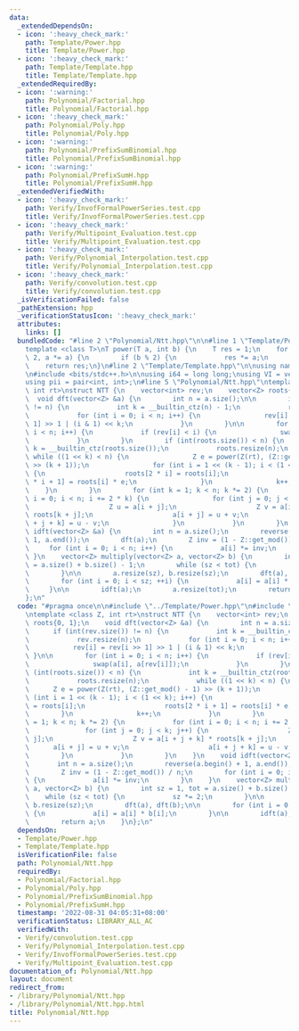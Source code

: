 ```yaml
---
data:
  _extendedDependsOn:
  - icon: ':heavy_check_mark:'
    path: Template/Power.hpp
    title: Template/Power.hpp
  - icon: ':heavy_check_mark:'
    path: Template/Template.hpp
    title: Template/Template.hpp
  _extendedRequiredBy:
  - icon: ':warning:'
    path: Polynomial/Factorial.hpp
    title: Polynomial/Factorial.hpp
  - icon: ':heavy_check_mark:'
    path: Polynomial/Poly.hpp
    title: Polynomial/Poly.hpp
  - icon: ':warning:'
    path: Polynomial/PrefixSumBinomial.hpp
    title: Polynomial/PrefixSumBinomial.hpp
  - icon: ':warning:'
    path: Polynomial/PrefixSumH.hpp
    title: Polynomial/PrefixSumH.hpp
  _extendedVerifiedWith:
  - icon: ':heavy_check_mark:'
    path: Verify/InvofFormalPowerSeries.test.cpp
    title: Verify/InvofFormalPowerSeries.test.cpp
  - icon: ':heavy_check_mark:'
    path: Verify/Multipoint_Evaluation.test.cpp
    title: Verify/Multipoint_Evaluation.test.cpp
  - icon: ':heavy_check_mark:'
    path: Verify/Polynomial_Interpolation.test.cpp
    title: Verify/Polynomial_Interpolation.test.cpp
  - icon: ':heavy_check_mark:'
    path: Verify/convolution.test.cpp
    title: Verify/convolution.test.cpp
  _isVerificationFailed: false
  _pathExtension: hpp
  _verificationStatusIcon: ':heavy_check_mark:'
  attributes:
    links: []
  bundledCode: "#line 2 \"Polynomial/Ntt.hpp\"\n\n#line 1 \"Template/Power.hpp\"\n\
    template <class T>\nT power(T a, int b) {\n    T res = 1;\n    for (; b; b /=\
    \ 2, a *= a) {\n        if (b % 2) {\n            res *= a;\n        }\n    }\n\
    \    return res;\n}\n#line 2 \"Template/Template.hpp\"\n\nusing namespace std;\n\
    \n#include <bits/stdc++.h>\n\nusing i64 = long long;\nusing VI = vector<int>;\n\
    using pii = pair<int, int>;\n#line 5 \"Polynomial/Ntt.hpp\"\ntemplate <class Z,\
    \ int rt>\nstruct NTT {\n    vector<int> rev;\n    vector<Z> roots{0, 1};\n  \
    \  void dft(vector<Z> &a) {\n        int n = a.size();\n\n        if (int(rev.size())\
    \ != n) {\n            int k = __builtin_ctz(n) - 1;\n            rev.resize(n);\n\
    \            for (int i = 0; i < n; i++) {\n                rev[i] = rev[i >>\
    \ 1] >> 1 | (i & 1) << k;\n            }\n        }\n\n        for (int i = 0;\
    \ i < n; i++) {\n            if (rev[i] < i) {\n                swap(a[i], a[rev[i]]);\n\
    \            }\n        }\n        if (int(roots.size()) < n) {\n            int\
    \ k = __builtin_ctz(roots.size());\n            roots.resize(n);\n           \
    \ while ((1 << k) < n) {\n                Z e = power(Z(rt), (Z::get_mod() - 1)\
    \ >> (k + 1));\n                for (int i = 1 << (k - 1); i < (1 << k); i++)\
    \ {\n                    roots[2 * i] = roots[i];\n                    roots[2\
    \ * i + 1] = roots[i] * e;\n                }\n                k++;\n        \
    \    }\n        }\n        for (int k = 1; k < n; k *= 2) {\n            for (int\
    \ i = 0; i < n; i += 2 * k) {\n                for (int j = 0; j < k; j++) {\n\
    \                    Z u = a[i + j];\n                    Z v = a[i + j + k] *\
    \ roots[k + j];\n                    a[i + j] = u + v;\n                    a[i\
    \ + j + k] = u - v;\n                }\n            }\n        }\n    }\n    void\
    \ idft(vector<Z> &a) {\n        int n = a.size();\n        reverse(a.begin() +\
    \ 1, a.end());\n        dft(a);\n        Z inv = (1 - Z::get_mod()) / n;\n   \
    \     for (int i = 0; i < n; i++) {\n            a[i] *= inv;\n        }\n   \
    \ }\n    vector<Z> multiply(vector<Z> a, vector<Z> b) {\n        int sz = 1, tot\
    \ = a.size() + b.size() - 1;\n        while (sz < tot) {\n            sz *= 2;\n\
    \        }\n\n        a.resize(sz), b.resize(sz);\n        dft(a), dft(b);\n\n\
    \        for (int i = 0; i < sz; ++i) {\n            a[i] = a[i] * b[i];\n   \
    \     }\n\n        idft(a);\n        a.resize(tot);\n        return a;\n    }\n\
    };\n"
  code: "#pragma once\n\n#include \"../Template/Power.hpp\"\n#include \"../Template/Template.hpp\"\
    \ntemplate <class Z, int rt>\nstruct NTT {\n    vector<int> rev;\n    vector<Z>\
    \ roots{0, 1};\n    void dft(vector<Z> &a) {\n        int n = a.size();\n\n  \
    \      if (int(rev.size()) != n) {\n            int k = __builtin_ctz(n) - 1;\n\
    \            rev.resize(n);\n            for (int i = 0; i < n; i++) {\n     \
    \           rev[i] = rev[i >> 1] >> 1 | (i & 1) << k;\n            }\n       \
    \ }\n\n        for (int i = 0; i < n; i++) {\n            if (rev[i] < i) {\n\
    \                swap(a[i], a[rev[i]]);\n            }\n        }\n        if\
    \ (int(roots.size()) < n) {\n            int k = __builtin_ctz(roots.size());\n\
    \            roots.resize(n);\n            while ((1 << k) < n) {\n          \
    \      Z e = power(Z(rt), (Z::get_mod() - 1) >> (k + 1));\n                for\
    \ (int i = 1 << (k - 1); i < (1 << k); i++) {\n                    roots[2 * i]\
    \ = roots[i];\n                    roots[2 * i + 1] = roots[i] * e;\n        \
    \        }\n                k++;\n            }\n        }\n        for (int k\
    \ = 1; k < n; k *= 2) {\n            for (int i = 0; i < n; i += 2 * k) {\n  \
    \              for (int j = 0; j < k; j++) {\n                    Z u = a[i +\
    \ j];\n                    Z v = a[i + j + k] * roots[k + j];\n              \
    \      a[i + j] = u + v;\n                    a[i + j + k] = u - v;\n        \
    \        }\n            }\n        }\n    }\n    void idft(vector<Z> &a) {\n \
    \       int n = a.size();\n        reverse(a.begin() + 1, a.end());\n        dft(a);\n\
    \        Z inv = (1 - Z::get_mod()) / n;\n        for (int i = 0; i < n; i++)\
    \ {\n            a[i] *= inv;\n        }\n    }\n    vector<Z> multiply(vector<Z>\
    \ a, vector<Z> b) {\n        int sz = 1, tot = a.size() + b.size() - 1;\n    \
    \    while (sz < tot) {\n            sz *= 2;\n        }\n\n        a.resize(sz),\
    \ b.resize(sz);\n        dft(a), dft(b);\n\n        for (int i = 0; i < sz; ++i)\
    \ {\n            a[i] = a[i] * b[i];\n        }\n\n        idft(a);\n        a.resize(tot);\n\
    \        return a;\n    }\n};\n"
  dependsOn:
  - Template/Power.hpp
  - Template/Template.hpp
  isVerificationFile: false
  path: Polynomial/Ntt.hpp
  requiredBy:
  - Polynomial/Factorial.hpp
  - Polynomial/Poly.hpp
  - Polynomial/PrefixSumBinomial.hpp
  - Polynomial/PrefixSumH.hpp
  timestamp: '2022-08-31 04:05:31+08:00'
  verificationStatus: LIBRARY_ALL_AC
  verifiedWith:
  - Verify/convolution.test.cpp
  - Verify/Polynomial_Interpolation.test.cpp
  - Verify/InvofFormalPowerSeries.test.cpp
  - Verify/Multipoint_Evaluation.test.cpp
documentation_of: Polynomial/Ntt.hpp
layout: document
redirect_from:
- /library/Polynomial/Ntt.hpp
- /library/Polynomial/Ntt.hpp.html
title: Polynomial/Ntt.hpp
---
```

